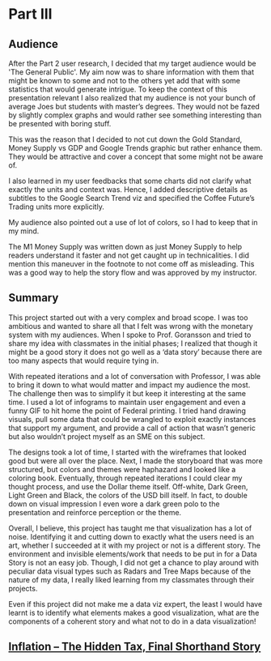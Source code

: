 # Part III

## Audience

After the Part 2 user research, I decided that my target audience would be 'The General Public'. My aim now was to share information with them that might be known to some and not to the others yet add that with some statistics that would generate intrigue. To keep the context of this presentation relevant I also realized that my audience is not your bunch of average Joes but students with master’s degrees. They would not be fazed by slightly complex graphs and would rather see something interesting than be presented with boring stuff.

This was the reason that I decided to not cut down the Gold Standard, Money Supply vs GDP and Google Trends graphic but rather enhance them. They would be attractive and cover a concept that some might not be aware of.

I also learned in my user feedbacks that some charts did not clarify what exactly the units and context was. Hence, I added descriptive details as subtitles to the Google Search Trend viz and specified the Coffee Future’s Trading units more explicitly.

My audience also pointed out a use of lot of colors, so I had to keep that in my mind.

The M1 Money Supply was written down as just Money Supply to help readers understand it faster and not get caught up in technicalities. I did mention this maneuver in the footnote to not come off as misleading. This was a good way to help the story flow and was approved by my instructor.

## Summary

This project started out with a very complex and broad scope. I was too ambitious and wanted to share all that I felt was wrong with the monetary system with my audiences. When I spoke to Prof. Goransson and tried to share my idea with classmates in the initial phases; I realized that though it might be a good story it does not go well as a ‘data story’ because there are too many aspects that would require tying in. 

With repeated iterations and a lot of conversation with Professor, I was able to bring it down to what would matter and impact my audience the most. The challenge then was to simplify it but keep it interesting at the same time. I used a lot of infograms to maintain user engagement and even a funny GIF to hit home the point of Federal printing. I tried hand drawing visuals, pull some data that could be wrangled to exploit exactly instances that support my argument, and provide a call of action that wasn’t generic but also wouldn’t project myself as an SME on this subject. 

The designs took a lot of time, I started with the wireframes that looked good but were all over the place.  Next, I made the storyboard that was more structured, but colors and themes were haphazard and looked like a coloring book. Eventually, through repeated iterations I could clear my thought process, and use the Dollar theme itself.  Off-white, Dark Green, Light Green and Black, the colors of the USD bill itself. In fact, to double down on visual impression I even wore a dark green polo to the presentation and reinforce perception or the theme.

Overall, I believe, this project has taught me that visualization has a lot of noise. Identifying it and cutting down to exactly what the users need is an art, whether I succeeded at it with my project or not is a different story. The environment and invisible elements/work that needs to be put in for a Data Story is not an easy job. Though, I did not get a chance to play around with peculiar data visual types such as Radars and Tree Maps because of the nature of my data, I really liked learning from my classmates through their projects. 

Even if this project did not make me a data viz expert, the least I would have learnt is to identify what elements makes a good visualization, what are the components of a coherent story and what not to do in a data visualization! 


## [Inflation – The Hidden Tax, Final Shorthand Story]('https://carnegiemellon.shorthandstories.com/inflation/index.html')

   
